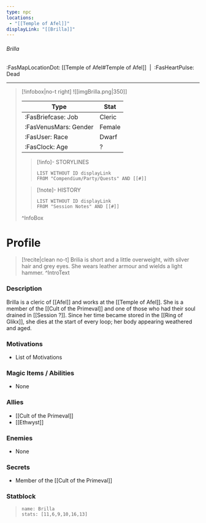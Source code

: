 ```yaml
---
type: npc
locations:
 - "[[Temple of Afel]]"
displayLink: "[[Brilla]]"
---
```

###### Brilla
<span class="sub2">:FasMapLocationDot: [[Temple of Afel#Temple of Afel]]&nbsp;&nbsp;|&nbsp;&nbsp;:FasHeartPulse: Dead </span>
___

> [!infobox|no-t right]
> ![[imgBrilla.png|350]]
>
> | Type | Stat |
> | ---- | ---- |
> | :FasBriefcase: Job |  Cleric |
> | :FasVenusMars: Gender | Female |
> | :FasUser: Race | Dwarf |
> | :FasClock: Age | ? |
>
>> [!info]- STORYLINES
>>```dataview
>>LIST WITHOUT ID displayLink
>>FROM "Compendium/Party/Quests" AND [[#]]
>
>>[!note]- HISTORY
>>```dataview
>>LIST WITHOUT ID displayLink
>>FROM "Session Notes" AND [[#]]
>
>^InfoBox

# Profile

> [!recite|clean no-t]
>	Brilia is short and a little overweight, with silver hair and grey eyes. She wears leather armour and wields a light hammer.
>^IntroText

### Description
Brilla is a cleric of [[Afel]] and works at the [[Temple of Afel]]. She is a member of the [[Cult of the Primeval]] and one of those who had their soul drained in [[Session ?]]. Since her time became stored in the [[Ring of Glikx]], she dies at the start of every loop; her body appearing weathered and aged. 

### Motivations
- List of Motivations

### Magic Items / Abilities
- None

### Allies
- [[Cult of the Primeval]]
- [[Ethwyst]]

### Enemies
- None

### Secrets
- Member of the [[Cult of the Primeval]]

### Statblock
> ```statblock
> name: Brilla
> stats: [11,6,9,10,16,13]